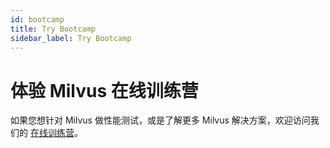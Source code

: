 ```yaml
---
id: bootcamp
title: Try Bootcamp
sidebar_label: Try Bootcamp
---
```


# 体验 Milvus 在线训练营

如果您想针对 Milvus 做性能测试，或是了解更多 Milvus 解决方案，欢迎访问我们的 [在线训练营](https://github.com/milvus-io/bootcamp)。
